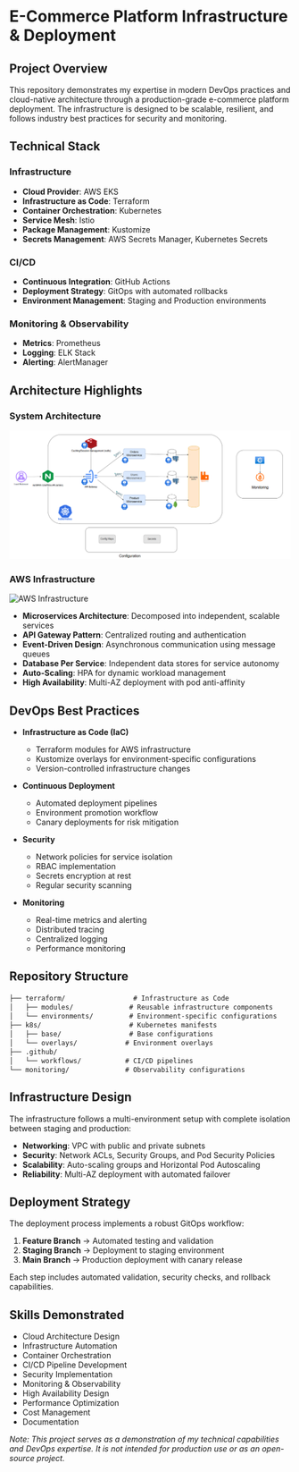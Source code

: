 # E-Commerce Platform Infrastructure & Deployment

## Project Overview

This repository demonstrates my expertise in modern DevOps practices and cloud-native architecture through a production-grade e-commerce platform deployment. The infrastructure is designed to be scalable, resilient, and follows industry best practices for security and monitoring.

## Technical Stack

### Infrastructure
- **Cloud Provider**: AWS EKS
- **Infrastructure as Code**: Terraform
- **Container Orchestration**: Kubernetes
- **Service Mesh**: Istio
- **Package Management**: Kustomize
- **Secrets Management**: AWS Secrets Manager, Kubernetes Secrets

### CI/CD
- **Continuous Integration**: GitHub Actions
- **Deployment Strategy**: GitOps with automated rollbacks
- **Environment Management**: Staging and Production environments

### Monitoring & Observability
- **Metrics**: Prometheus
- **Logging**: ELK Stack
- **Alerting**: AlertManager

## Architecture Highlights

### System Architecture
![Microservices Architecture](assets/microservices-architecture.png)

### AWS Infrastructure
![AWS Infrastructure](assets/aws-infrastructure.png)

- **Microservices Architecture**: Decomposed into independent, scalable services
- **API Gateway Pattern**: Centralized routing and authentication
- **Event-Driven Design**: Asynchronous communication using message queues
- **Database Per Service**: Independent data stores for service autonomy
- **Auto-Scaling**: HPA for dynamic workload management
- **High Availability**: Multi-AZ deployment with pod anti-affinity

## DevOps Best Practices

- **Infrastructure as Code (IaC)**
  - Terraform modules for AWS infrastructure
  - Kustomize overlays for environment-specific configurations
  - Version-controlled infrastructure changes

- **Continuous Deployment**
  - Automated deployment pipelines
  - Environment promotion workflow
  - Canary deployments for risk mitigation

- **Security**
  - Network policies for service isolation
  - RBAC implementation
  - Secrets encryption at rest
  - Regular security scanning

- **Monitoring**
  - Real-time metrics and alerting
  - Distributed tracing
  - Centralized logging
  - Performance monitoring

## Repository Structure

```
├── terraform/                 # Infrastructure as Code
│   ├── modules/              # Reusable infrastructure components
│   └── environments/         # Environment-specific configurations
├── k8s/                      # Kubernetes manifests
│   ├── base/                 # Base configurations
│   └── overlays/            # Environment overlays
├── .github/
│   └── workflows/           # CI/CD pipelines
└── monitoring/              # Observability configurations
```

## Infrastructure Design

The infrastructure follows a multi-environment setup with complete isolation between staging and production:

- **Networking**: VPC with public and private subnets
- **Security**: Network ACLs, Security Groups, and Pod Security Policies
- **Scalability**: Auto-scaling groups and Horizontal Pod Autoscaling
- **Reliability**: Multi-AZ deployment with automated failover

## Deployment Strategy

The deployment process implements a robust GitOps workflow:

1. **Feature Branch** → Automated testing and validation
2. **Staging Branch** → Deployment to staging environment
3. **Main Branch** → Production deployment with canary release

Each step includes automated validation, security checks, and rollback capabilities.

## Skills Demonstrated

- Cloud Architecture Design
- Infrastructure Automation
- Container Orchestration
- CI/CD Pipeline Development
- Security Implementation
- Monitoring & Observability
- High Availability Design
- Performance Optimization
- Cost Management
- Documentation



*Note: This project serves as a demonstration of my technical capabilities and DevOps expertise. It is not intended for production use or as an open-source project.*
